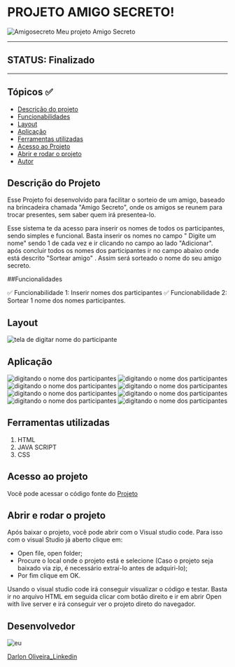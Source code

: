 # PROJETO AMIGO SECRETO! 
![Amigosecreto](./assents/amigo.png)
Meu projeto Amigo Secreto

___________________________________________________________________
## STATUS: Finalizado
___________________________________________________________________

## Tópicos ✅
- <a href="#descricao">Descrição do projeto</a>
- <a href="#funcao">Funcionabilidades</a>
- <a href="#layot">Layout</a>
- <a href="#aplicacao">Aplicação</a>
- <a href="#ferramentas">Ferramentas utilizadas</a>
- <a href="#acesso">Acesso ao Projeto </a>
- <a href="#rodarprojeto">Abrir e rodar o projeto </a>
- <a href="#autor">Autor</a>


## Descrição do Projeto

 Esse Projeto foi desenvolvido para facilitar o sorteio de um amigo, baseado na brincadeira chamada "Amigo Secreto",  onde os amigos se reunem para trocar presentes, sem saber quem irá presentea-lo.
 
 Esse sistema te da acesso para inserir os nomes de todos os participantes, sendo simples e funcional. Basta inserir os nomes no campo " Digite um nome"  sendo 1 de cada vez e ir clicando no campo ao lado "Adicionar".
após concluir todos os nomes dos participantes ir no campo abaixo onde está descrito "Sortear amigo" . Assim será sorteado o nome do seu amigo secreto.

##Funcionalidades

✅ Funcionabilidade 1: Inserir nomes dos participantes 
✅ Funcionabilidade 2: Sortear 1 nome dos nomes participantes.


## Layout 
![ tela de digitar nome do participante](./assents/Tela.jpeg)

## Aplicação
![ digitando o nome dos participantes ](./assents/expessoa1.jpeg)
![ digitando o nome dos participantes ](./assents/inicio.jpeg)
![ digitando o nome dos participantes ](./assents/ex0.jpeg)
![ digitando o nome dos participantes ](./assents/ex1.jpeg)
![ digitando o nome dos participantes ](./assents/ex2.jpeg)
![ digitando o nome dos participantes ](./assents/ex3.jpeg)
![ digitando o nome dos participantes ](./assents/ex4.jpeg)
![ digitando o nome dos participantes ](./assents/Sorteado.jpeg)

## Ferramentas utilizadas

1. HTML
2. JAVA SCRIPT
3. CSS


## Acesso ao projeto
Você pode acessar o código fonte do [Projeto](https://github.com/Darlon2/Projeto)

## Abrir e rodar o projeto
Após baixar o projeto, você pode abrir com o Visual studio code. Para isso com o visual Studio já aberto clique em:

- Open file, open folder;
- Procure o local onde o projeto está e selecione (Caso o projeto seja baixado via zip, é necessário extraí-lo antes de adquiri-lo);
- Por fim clique em OK.
  
Usando o visual studio code irá conseguir visualizar o código e testar. Basta ir no arquivo HTML em seguida clicar com botão direito e ir em abrir Open with live server e irá conseguir ver o projeto direto do navegador.


## Desenvolvedor
![eu](./assents/nova.png)

[Darlon Oliveira_Linkedin](https://www.linkedin.com/in/darlonoliveiraa/)




 




